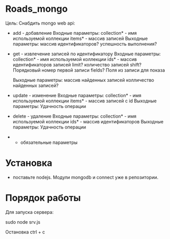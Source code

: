 Roads_mongo
==========

Цель: Снабдить mongo web api: 
- add - добавление
    Входные параметры:
      collection* - имя используемой коллекции
      items* - массив записей
    Выходные параметры:
      массив идентификаторов? 
      успешность выполнения?

- get - извлечение записей по идентификатору
    Входные параметры:
      collection* - имя используемой коллекции
      ids* - массив идентификаторов записей
      limit?  количество записей
      shift?  Порядковый номер первой записи
      fields? Поля из записи для показа
      
    Выходные параметры:
      массив найденных записей
      колличество найденных записей?
  
- update - изменение
    Входные параметры:
      collection* - имя используемой коллекции
      items* - массив записей с id 
    Выходные параметры:
      Удачность операции

- delete - удаление
    Входные параметры:
      collection* - имя используемой коллекции
      ids* - массив идентификаторов
    Выходные параметры:
      Удачность операции

* - обязательные параметры

Установка
==========
- поставьте nodejs. Модули mongodb и connect уже в репозитории.

Порядок работы
==========

Для запуска сервера:

sudo node srv.js

Остановка ctrl + c
